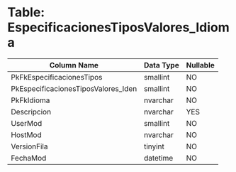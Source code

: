 # Table: EspecificacionesTiposValores_Idioma

| Column Name | Data Type | Nullable |
|-------------|-----------|----------|
| PkFkEspecificacionesTipos | smallint | NO |
| PkEspecificacionesTiposValores_Iden | smallint | NO |
| PkFkIdioma | nvarchar | NO |
| Descripcion | nvarchar | YES |
| UserMod | smallint | NO |
| HostMod | nvarchar | NO |
| VersionFila | tinyint | NO |
| FechaMod | datetime | NO |

